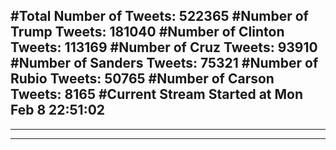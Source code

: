 #Total Number of Tweets: 522365 
#Number of Trump Tweets: 181040
#Number of Clinton Tweets: 113169
#Number of Cruz Tweets: 93910
#Number of Sanders Tweets: 75321
#Number of Rubio Tweets: 50765
#Number of Carson Tweets: 8165
#Current Stream Started at Mon Feb  8 22:51:02
---
---
---
